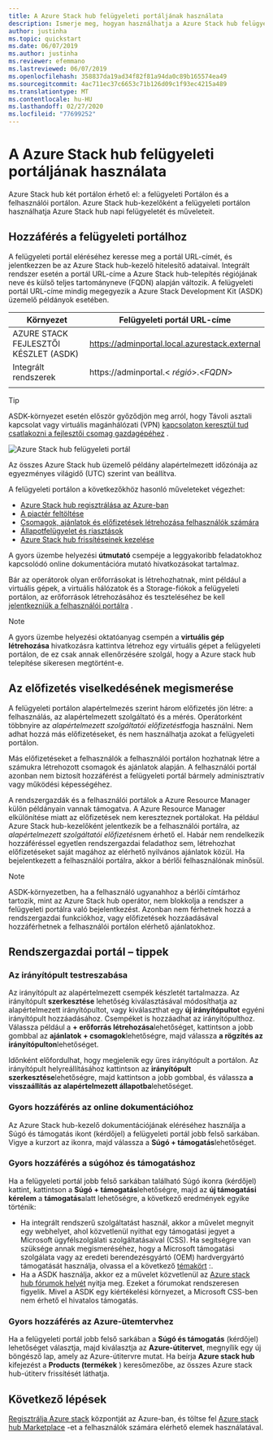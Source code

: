 ```yaml
---
title: A Azure Stack hub felügyeleti portáljának használata
description: Ismerje meg, hogyan használhatja a Azure Stack hub felügyeleti portálját.
author: justinha
ms.topic: quickstart
ms.date: 06/07/2019
ms.author: justinha
ms.reviewer: efemmano
ms.lastreviewed: 06/07/2019
ms.openlocfilehash: 358837da19ad34f82f81a94da0c89b165574ea49
ms.sourcegitcommit: 4ac711ec37c6653c71b126d09c1f93ec4215a489
ms.translationtype: MT
ms.contentlocale: hu-HU
ms.lasthandoff: 02/27/2020
ms.locfileid: "77699252"
---
```

# <a name="use-the-administrator-portal-in-azure-stack-hub"></a>A Azure Stack hub felügyeleti portáljának használata

Azure Stack hub két portálon érhető el: a felügyeleti Portálon és a felhasználói portálon. Azure Stack hub-kezelőként a felügyeleti portálon használhatja Azure Stack hub napi felügyeletét és műveleteit.

## <a name="access-the-administrator-portal"></a>Hozzáférés a felügyeleti portálhoz

A felügyeleti portál eléréséhez keresse meg a portál URL-címét, és jelentkezzen be az Azure Stack hub-kezelő hitelesítő adataival. Integrált rendszer esetén a portál URL-címe a Azure Stack hub-telepítés régiójának neve és külső teljes tartományneve (FQDN) alapján változik. A felügyeleti portál URL-címe mindig megegyezik a Azure Stack Development Kit (ASDK) üzemelő példányok esetében.

| Környezet | Felügyeleti portál URL-címe |   
| -- | -- | 
| AZURE STACK FEJLESZTŐI KÉSZLET (ASDK)| https://adminportal.local.azurestack.external  |
| Integrált rendszerek | https://adminportal.&lt; *régió*&gt;.&lt;*FQDN*&gt; | 
| | |

> [!TIP]
> ASDK-környezet esetén először győződjön meg arról, hogy Távoli asztali kapcsolat vagy virtuális magánhálózati (VPN) [kapcsolaton keresztül tud csatlakozni a fejlesztői csomag gazdagépéhez](../asdk/asdk-connect.md) .

 ![Azure Stack hub felügyeleti portál](media/azure-stack-manage-portals/admin-portal.png)

Az összes Azure Stack hub üzemelő példány alapértelmezett időzónája az egyezményes világidő (UTC) szerint van beállítva.

A felügyeleti portálon a következőkhöz hasonló műveleteket végezhet:

* [Azure Stack hub regisztrálása az Azure-ban](azure-stack-registration.md)
* [A piactér feltöltése](azure-stack-download-azure-marketplace-item.md)
* [Csomagok, ajánlatok és előfizetések létrehozása felhasználók számára](service-plan-offer-subscription-overview.md)
* [Állapotfelügyelet és riasztások](azure-stack-monitor-health.md)
* [Azure Stack hub frissítéseinek kezelése](azure-stack-updates.md)

A gyors üzembe helyezési **útmutató** csempéje a leggyakoribb feladatokhoz kapcsolódó online dokumentációra mutató hivatkozásokat tartalmaz.

Bár az operátorok olyan erőforrásokat is létrehozhatnak, mint például a virtuális gépek, a virtuális hálózatok és a Storage-fiókok a felügyeleti portálon, az erőforrások létrehozásához és teszteléséhez be kell [jelentkezniük a felhasználói portálra](../user/azure-stack-use-portal.md) .

>[!NOTE]
>A gyors üzembe helyezési oktatóanyag csempén a **virtuális gép létrehozása** hivatkozásra kattintva létrehoz egy virtuális gépet a felügyeleti portálon, de ez csak annak ellenőrzésére szolgál, hogy a Azure stack hub telepítése sikeresen megtörtént-e.

## <a name="understand-subscription-behavior"></a>Az előfizetés viselkedésének megismerése

A felügyeleti portálon alapértelmezés szerint három előfizetés jön létre: a felhasználás, az alapértelmezett szolgáltató és a mérés. Operátorként többnyire az *alapértelmezett szolgáltatói előfizetést*fogja használni. Nem adhat hozzá más előfizetéseket, és nem használhatja azokat a felügyeleti portálon.

Más előfizetéseket a felhasználók a felhasználói portálon hozhatnak létre a számukra létrehozott csomagok és ajánlatok alapján. A felhasználói portál azonban nem biztosít hozzáférést a felügyeleti portál bármely adminisztratív vagy működési képességéhez.

A rendszergazdák és a felhasználói portálok a Azure Resource Manager külön példányain vannak támogatva. A Azure Resource Manager elkülönítése miatt az előfizetések nem kereszteznek portálokat. Ha például Azure Stack hub-kezelőként jelentkezik be a felhasználói portálra, az *alapértelmezett szolgáltatói előfizetés*nem érhető el. Habár nem rendelkezik hozzáféréssel egyetlen rendszergazdai feladathoz sem, létrehozhat előfizetéseket saját magához az elérhető nyilvános ajánlatok közül. Ha bejelentkezett a felhasználói portálra, akkor a bérlői felhasználónak minősül.

  >[!NOTE]
  >ASDK-környezetben, ha a felhasználó ugyanahhoz a bérlői címtárhoz tartozik, mint az Azure Stack hub operátor, nem blokkolja a rendszer a felügyeleti portálra való bejelentkezést. Azonban nem férhetnek hozzá a rendszergazdai funkciókhoz, vagy előfizetések hozzáadásával hozzáférhetnek a felhasználói portálon elérhető ajánlatokhoz.

## <a name="administrator-portal-tips"></a>Rendszergazdai portál – tippek

### <a name="customize-the-dashboard"></a>Az irányítópult testreszabása

Az irányítópult az alapértelmezett csempék készletét tartalmazza. Az irányítópult **szerkesztése** lehetőség kiválasztásával módosíthatja az alapértelmezett irányítópultot, vagy kiválaszthat egy **új irányítópultot** egyéni irányítópult hozzáadásához. Csempéket is hozzáadhat az irányítópulthoz. Válassza például a **+ erőforrás létrehozása**lehetőséget, kattintson a jobb gombbal az **ajánlatok + csomagok**lehetőségre, majd válassza **a rögzítés az irányítópulton**lehetőséget.

Időnként előfordulhat, hogy megjelenik egy üres irányítópult a portálon. Az irányítópult helyreállításához kattintson az **irányítópult szerkesztése**lehetőségre, majd kattintson a jobb gombbal, és válassza **a visszaállítás az alapértelmezett állapotba**lehetőséget.

### <a name="quick-access-to-online-documentation"></a>Gyors hozzáférés az online dokumentációhoz

Az Azure Stack hub-kezelő dokumentációjának eléréséhez használja a Súgó és támogatás ikont (kérdőjel) a felügyeleti portál jobb felső sarkában. Vigye a kurzort az ikonra, majd válassza a **Súgó + támogatás**lehetőséget.

### <a name="quick-access-to-help-and-support"></a>Gyors hozzáférés a súgóhoz és támogatáshoz

Ha a felügyeleti portál jobb felső sarkában található Súgó ikonra (kérdőjel) kattint, kattintson a **Súgó + támogatás**lehetőségre, majd az **új támogatási kérelem** a **támogatás**alatt lehetőségre, a következő eredmények egyike történik:

- Ha integrált rendszerű szolgáltatást használ, akkor a művelet megnyit egy webhelyet, ahol közvetlenül nyithat egy támogatási jegyet a Microsoft ügyfélszolgálati szolgáltatásaival (CSS). Ha segítségre van szüksége annak megismeréséhez, hogy a Microsoft támogatási szolgálata vagy az eredeti berendezésgyártó (OEM) hardvergyártó támogatását használja, olvassa el a következő [témakört](azure-stack-manage-basics.md#where-to-get-support) :.
- Ha a ASDK használja, akkor ez a művelet közvetlenül az [Azure stack hub fórumok helyét](https://social.msdn.microsoft.com/Forums/home?forum=AzureStack) nyitja meg. Ezeket a fórumokat rendszeresen figyelik. Mivel a ASDK egy kiértékelési környezet, a Microsoft CSS-ben nem érhető el hivatalos támogatás.

### <a name="quick-access-to-the-azure-roadmap"></a>Gyors hozzáférés az Azure-ütemtervhez

Ha a felügyeleti portál jobb felső sarkában a **Súgó és támogatás** (kérdőjel) lehetőséget választja, majd kiválasztja az **Azure-útitervet**, megnyílik egy új böngésző lap, amely az Azure-útitervre mutat. Ha beírja **Azure stack hub** kifejezést a **Products (termékek** ) keresőmezőbe, az összes Azure stack hub-útiterv frissítését láthatja.

## <a name="next-steps"></a>Következő lépések

[Regisztrálja Azure stack](azure-stack-registration.md) központját az Azure-ban, és töltse fel [Azure stack hub Marketplace](azure-stack-marketplace.md) -et a felhasználók számára elérhető elemek használatával.

